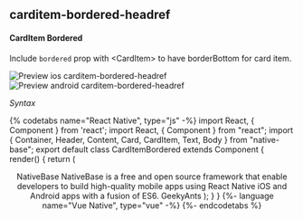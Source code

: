 ## carditem-bordered-headref
#### CardItem Bordered

Include <code>bordered</code> prop with &lt;CardItem> to have borderBottom for card item.

![Preview ios carditem-bordered-headref](https://github.com/GeekyAnts/NativeBase-KitchenSink/raw/v2.6.1/screenshots/ios/card-bordered.png)
![Preview android carditem-bordered-headref](https://github.com/GeekyAnts/NativeBase-KitchenSink/raw/v2.6.1/screenshots/android/card-bordered.png)


*Syntax*

{% codetabs name="React Native", type="js" -%}
import React, { Component } from 'react';
import React, { Component } from "react";
import { Container, Header, Content, Card, CardItem, Text, Body } from "native-base";
export default class CardItemBordered extends Component {
  render() {
    return (
      <Container>
        <Header />
        <Content padder>
          <Card>
            <CardItem header bordered>
              <Text>NativeBase</Text>
            </CardItem>
            <CardItem bordered>
              <Body>
                <Text>
                  NativeBase is a free and open source framework that enable
                  developers to build
                  high-quality mobile apps using React Native iOS and Android
                  apps
                  with a fusion of ES6.
                </Text>
              </Body>
            </CardItem>
            <CardItem footer bordered>
              <Text>GeekyAnts</Text>
            </CardItem>
          </Card>
        </Content>
      </Container>
    );
  }
}
{%- language name="Vue Native", type="vue" -%}
<template>
  <nb-container>
    <nb-header />
    <nb-content>
      <nb-card>
        <nb-card-item header bordered>
          <nb-text>NativeBase</nb-text>
        </nb-card-item>
        <nb-card-item bordered>
          <nb-body>
            <nb-text>
              NativeBase is a free and open source framework that enable developers to build high-quality mobile apps using React Native iOS and Android apps with a fusion of ES6.
            </nb-text>
          </nb-body>            
        </nb-card-item>
        <nb-card-item footer bordered>
          <nb-text>GeekyAnts</nb-text>
        </nb-card-item>
      </nb-card>
    </nb-content>
  </nb-container>
</template>
{%- endcodetabs %}
<br />
